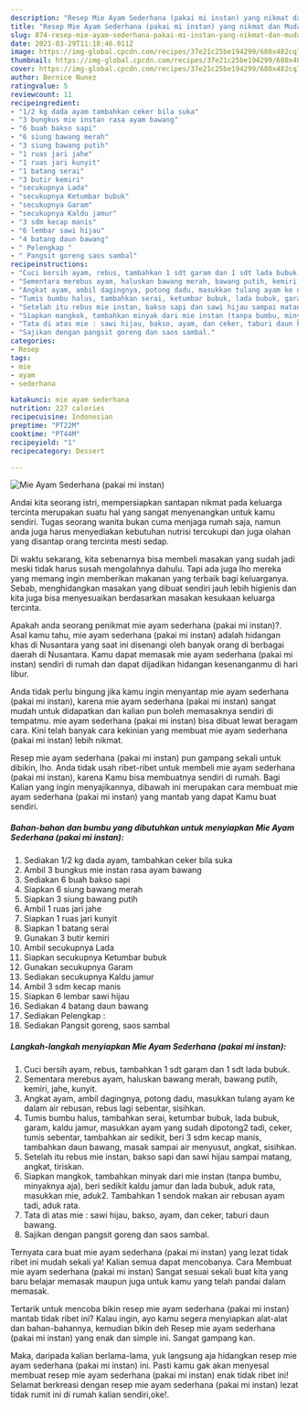 ```yaml
---
description: "Resep Mie Ayam Sederhana (pakai mi instan) yang nikmat dan Mudah Dibuat"
title: "Resep Mie Ayam Sederhana (pakai mi instan) yang nikmat dan Mudah Dibuat"
slug: 874-resep-mie-ayam-sederhana-pakai-mi-instan-yang-nikmat-dan-mudah-dibuat
date: 2021-03-29T11:18:46.011Z
image: https://img-global.cpcdn.com/recipes/37e21c25be194299/680x482cq70/mie-ayam-sederhana-pakai-mi-instan-foto-resep-utama.jpg
thumbnail: https://img-global.cpcdn.com/recipes/37e21c25be194299/680x482cq70/mie-ayam-sederhana-pakai-mi-instan-foto-resep-utama.jpg
cover: https://img-global.cpcdn.com/recipes/37e21c25be194299/680x482cq70/mie-ayam-sederhana-pakai-mi-instan-foto-resep-utama.jpg
author: Bernice Nunez
ratingvalue: 5
reviewcount: 11
recipeingredient:
- "1/2 kg dada ayam tambahkan ceker bila suka"
- "3 bungkus mie instan rasa ayam bawang"
- "6 buah bakso sapi"
- "6 siung bawang merah"
- "3 siung bawang putih"
- "1 ruas jari jahe"
- "1 ruas jari kunyit"
- "1 batang serai"
- "3 butir kemiri"
- "secukupnya Lada"
- "secukupnya Ketumbar bubuk"
- "secukupnya Garam"
- "secukupnya Kaldu jamur"
- "3 sdm kecap manis"
- "6 lembar sawi hijau"
- "4 batang daun bawang"
- " Pelengkap "
- " Pangsit goreng saos sambal"
recipeinstructions:
- "Cuci bersih ayam, rebus, tambahkan 1 sdt garam dan 1 sdt lada bubuk."
- "Sementara merebus ayam, haluskan bawang merah, bawang putih, kemiri, jahe, kunyit."
- "Angkat ayam, ambil dagingnya, potong dadu, masukkan tulang ayam ke dalam air rebusan, rebus lagi sebentar, sisihkan."
- "Tumis bumbu halus, tambahkan serai, ketumbar bubuk, lada bubuk, garam, kaldu jamur, masukkan ayam yang sudah dipotong2 tadi, ceker, tumis sebentar, tambahkan air sedikit, beri 3 sdm kecap manis, tambahkan daun bawang, masak sampai air menyusut, angkat, sisihkan."
- "Setelah itu rebus mie instan, bakso sapi dan sawi hijau sampai matang, angkat, tiriskan."
- "Siapkan mangkok, tambahkan minyak dari mie instan (tanpa bumbu, minyaknya aja), beri sedikit kaldu jamur dan lada bubuk, aduk rata, masukkan mie, aduk2. Tambahkan 1 sendok makan air rebusan ayam tadi, aduk rata."
- "Tata di atas mie : sawi hijau, bakso, ayam, dan ceker, taburi daun bawang."
- "Sajikan dengan pangsit goreng dan saos sambal."
categories:
- Resep
tags:
- mie
- ayam
- sederhana

katakunci: mie ayam sederhana 
nutrition: 227 calories
recipecuisine: Indonesian
preptime: "PT22M"
cooktime: "PT44M"
recipeyield: "1"
recipecategory: Dessert

---
```



![Mie Ayam Sederhana (pakai mi instan)](https://img-global.cpcdn.com/recipes/37e21c25be194299/680x482cq70/mie-ayam-sederhana-pakai-mi-instan-foto-resep-utama.jpg)

Andai kita seorang istri, mempersiapkan santapan nikmat pada keluarga tercinta merupakan suatu hal yang sangat menyenangkan untuk kamu sendiri. Tugas seorang  wanita bukan cuma menjaga rumah saja, namun anda juga harus menyediakan kebutuhan nutrisi tercukupi dan juga olahan yang disantap orang tercinta mesti sedap.

Di waktu  sekarang, kita sebenarnya bisa membeli masakan yang sudah jadi meski tidak harus susah mengolahnya dahulu. Tapi ada juga lho mereka yang memang ingin memberikan makanan yang terbaik bagi keluarganya. Sebab, menghidangkan masakan yang dibuat sendiri jauh lebih higienis dan kita juga bisa menyesuaikan berdasarkan masakan kesukaan keluarga tercinta. 



Apakah anda seorang penikmat mie ayam sederhana (pakai mi instan)?. Asal kamu tahu, mie ayam sederhana (pakai mi instan) adalah hidangan khas di Nusantara yang saat ini disenangi oleh banyak orang di berbagai daerah di Nusantara. Kamu dapat memasak mie ayam sederhana (pakai mi instan) sendiri di rumah dan dapat dijadikan hidangan kesenanganmu di hari libur.

Anda tidak perlu bingung jika kamu ingin menyantap mie ayam sederhana (pakai mi instan), karena mie ayam sederhana (pakai mi instan) sangat mudah untuk didapatkan dan kalian pun boleh memasaknya sendiri di tempatmu. mie ayam sederhana (pakai mi instan) bisa dibuat lewat beragam cara. Kini telah banyak cara kekinian yang membuat mie ayam sederhana (pakai mi instan) lebih nikmat.

Resep mie ayam sederhana (pakai mi instan) pun gampang sekali untuk dibikin, lho. Anda tidak usah ribet-ribet untuk membeli mie ayam sederhana (pakai mi instan), karena Kamu bisa membuatnya sendiri di rumah. Bagi Kalian yang ingin menyajikannya, dibawah ini merupakan cara membuat mie ayam sederhana (pakai mi instan) yang mantab yang dapat Kamu buat sendiri.

<!--inarticleads1-->

##### Bahan-bahan dan bumbu yang dibutuhkan untuk menyiapkan Mie Ayam Sederhana (pakai mi instan):

1. Sediakan 1/2 kg dada ayam, tambahkan ceker bila suka
1. Ambil 3 bungkus mie instan rasa ayam bawang
1. Sediakan 6 buah bakso sapi
1. Siapkan 6 siung bawang merah
1. Siapkan 3 siung bawang putih
1. Ambil 1 ruas jari jahe
1. Siapkan 1 ruas jari kunyit
1. Siapkan 1 batang serai
1. Gunakan 3 butir kemiri
1. Ambil secukupnya Lada
1. Siapkan secukupnya Ketumbar bubuk
1. Gunakan secukupnya Garam
1. Sediakan secukupnya Kaldu jamur
1. Ambil 3 sdm kecap manis
1. Siapkan 6 lembar sawi hijau
1. Sediakan 4 batang daun bawang
1. Sediakan  Pelengkap :
1. Sediakan  Pangsit goreng, saos sambal




<!--inarticleads2-->

##### Langkah-langkah menyiapkan Mie Ayam Sederhana (pakai mi instan):

1. Cuci bersih ayam, rebus, tambahkan 1 sdt garam dan 1 sdt lada bubuk.
1. Sementara merebus ayam, haluskan bawang merah, bawang putih, kemiri, jahe, kunyit.
1. Angkat ayam, ambil dagingnya, potong dadu, masukkan tulang ayam ke dalam air rebusan, rebus lagi sebentar, sisihkan.
1. Tumis bumbu halus, tambahkan serai, ketumbar bubuk, lada bubuk, garam, kaldu jamur, masukkan ayam yang sudah dipotong2 tadi, ceker, tumis sebentar, tambahkan air sedikit, beri 3 sdm kecap manis, tambahkan daun bawang, masak sampai air menyusut, angkat, sisihkan.
1. Setelah itu rebus mie instan, bakso sapi dan sawi hijau sampai matang, angkat, tiriskan.
1. Siapkan mangkok, tambahkan minyak dari mie instan (tanpa bumbu, minyaknya aja), beri sedikit kaldu jamur dan lada bubuk, aduk rata, masukkan mie, aduk2. Tambahkan 1 sendok makan air rebusan ayam tadi, aduk rata.
1. Tata di atas mie : sawi hijau, bakso, ayam, dan ceker, taburi daun bawang.
1. Sajikan dengan pangsit goreng dan saos sambal.




Ternyata cara buat mie ayam sederhana (pakai mi instan) yang lezat tidak ribet ini mudah sekali ya! Kalian semua dapat mencobanya. Cara Membuat mie ayam sederhana (pakai mi instan) Sangat sesuai sekali buat kita yang baru belajar memasak maupun juga untuk kamu yang telah pandai dalam memasak.

Tertarik untuk mencoba bikin resep mie ayam sederhana (pakai mi instan) mantab tidak ribet ini? Kalau ingin, ayo kamu segera menyiapkan alat-alat dan bahan-bahannya, kemudian bikin deh Resep mie ayam sederhana (pakai mi instan) yang enak dan simple ini. Sangat gampang kan. 

Maka, daripada kalian berlama-lama, yuk langsung aja hidangkan resep mie ayam sederhana (pakai mi instan) ini. Pasti kamu gak akan menyesal membuat resep mie ayam sederhana (pakai mi instan) enak tidak ribet ini! Selamat berkreasi dengan resep mie ayam sederhana (pakai mi instan) lezat tidak rumit ini di rumah kalian sendiri,oke!.

